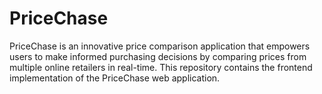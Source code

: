 # PriceChase
PriceChase is an innovative price comparison application that empowers users to make informed purchasing decisions by comparing prices from multiple online retailers in real-time. This repository contains the frontend implementation of the PriceChase web application.
